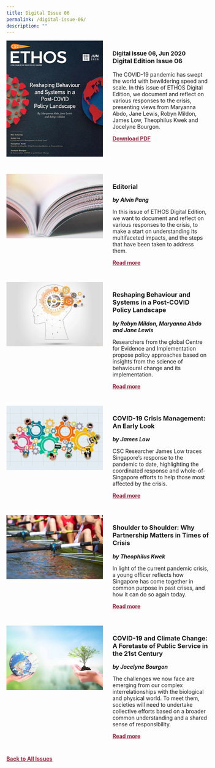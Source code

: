 ```yaml
---
title: Digital Issue 06
permalink: /digital-issue-06/
description: ""
---
```

<style>

.back a
{
	color: #9f2943;
	font-weight: bold;
	}
	
.cat
   {
   font-size: 15px;
   }

.text
{
	width: 50%;
}	
	
.img1 img
{
margin-top:25px;	
}	
	
.img img
{
margin-top:15px;	
}		
	
.button1 a
{
	color: #9f2943;
	font-weight:bold;
}
	

.grid-container {
	display: grid;
	grid-template-columns: 50% 50%;
	grid-column-gap: 5%;
	margin-bottom: 5%;
	}	
	
@media only screen and (max-width: 600px) {
	.grid-container {
		display: block;
	}
}	
</style>


<div class="grid-container">
	<div><img src="/images/Ethos_Thumbnails_Cover/ethosdigital06.jpg"></div>
	<div>
		<h3><span class="cat">Digital Issue 06, Jun 2020</span><br>Digital Edition Issue 06</h3>
		<p>The COVID-19 pandemic has swept the world with bewildering speed and scale. In this issue of ETHOS Digital Edition, we document and reflect on various responses to the crisis, presenting views from Maryanna Abdo, Jane Lewis, Robyn Mildon, James Low, Theophilus Kwek and Jocelyne Bourgon.</p>
		<div class="button1"><a target="_blank" href="https://go.gov.sg/digital-issue-06">Download PDF</a></div>
	</div>
</div>

<br>

<div class="grid-container">
	<div><img src="/images/Landing_Banner_Images/tile_editorial.jpg"></div>
	<div>
		<h3>Editorial</h3>
		<b><i>by Alvin Pang</i></b>
		<p>In this issue of ETHOS Digital Edition, we want to document and reflect on various responses to the crisis, to make a start on understanding its multifaceted impacts, and the steps that have been taken to address them.</p>
		<div class="button1"><a href="/digital-issue-06/editorial/">Read more</a></div>
	</div>
</div>

<br>

<div class="grid-container">
	<div><img src="/images/Cropped_images/Ethos_Digital_06/D6_Teaser_Reshaping%20Behaviour%20and%20Systems.jpg"></div>
	<div>
		<h3>Reshaping Behaviour and Systems in a Post-COVID Policy Landscape</h3>
		<b><i>by Robyn Mildon, Maryanna Abdo and Jane Lewis</i></b>
		<p>Researchers from the global Centre for Evidence and Implementation propose policy approaches based on insights from the science of behavioural change and its implementation.</p>
		<div class="button1"><a href="/digital-issue-06/reshaping-behaviour-and-systems-in-a-post-covid-policy-landscape/">Read more</a></div>
	</div>
</div>

<br>

<div class="grid-container">
	<div><img src="/images/Cropped_images/Ethos_Digital_06/D6_Teaser_COVID-19%20Crisis%20Management%20Early%20Look.jpg"></div>
	<div>
		<h3>COVID-19 Crisis Management: An Early Look</h3>
		<b><i>by James Low</i></b>
		<p>CSC Researcher James Low traces Singapore’s response to the pandemic to date, highlighting the coordinated response and whole-of-Singapore efforts to help those most affected by the crisis.</p>
		<div class="button1"><a href="/digital-issue-06/covid-19-crisis-management-an-early-look/">Read more</a></div>
	</div>
</div>

<br>

<div class="grid-container">
	<div><img src="/images/Cropped_images/Ethos_Digital_06/D6_Teaser_Shoulder%20to%20Shoulder.jpg"></div>
	<div>
		<h3>Shoulder to Shoulder: Why Partnership Matters in Times of Crisis</h3>
		<b><i>by Theophilus Kwek</i></b>
		<p>In light of the current pandemic crisis, a young officer reflects how Singapore has come together in common purpose in past crises, and how it can do so again today.</p>
		<div class="button1"><a href="/digital-issue-06/shoulder-to-shoulder-why-partnership-matters-in-times-of-crisis/">Read more</a></div>
	</div>
</div>

<br>

<div class="grid-container">
	<div><img src="/images/Cropped_images/Ethos_Digital_06/D6_Teaser_COVID-19%20and%20Climate%20Change.jpg"></div>
	<div>
		<h3>COVID-19 and Climate Change: A Foretaste of Public Service in the 21st Century</h3>
		<b><i>by Jocelyne Bourgon</i></b>
		<p>The challenges we now face are emerging from our complex interrelationships with the biological and physical world. To meet them, societies will need to undertake collective efforts based on a broader common understanding and a shared sense of responsibility.</p>
		<div class="button1"><a href="/digital-issue-06/covid-19-and-climate-change-a-foretaste-of-public-service-in-the-21st-century/">Read more</a></div>
	</div>
</div>

<br>



<div class="back">
<a href="/all-issues/">Back to All Issues</a>
</div>